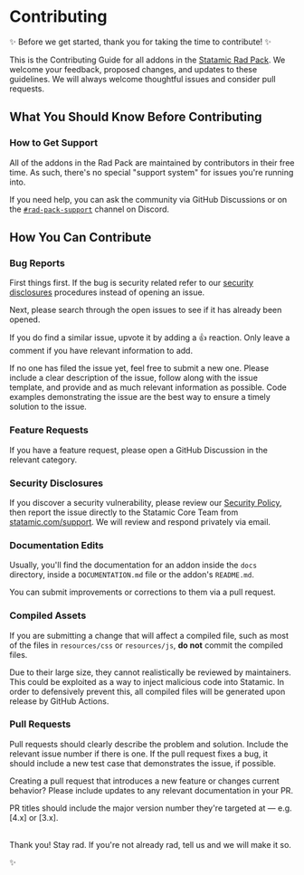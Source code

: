 # Contributing
✨ Before we get started, thank you for taking the time to contribute! ✨

This is the Contributing Guide for all addons in the [Statamic Rad Pack](https://github.com/statamic-rad-pack). We welcome your feedback, proposed changes, and updates to these guidelines. We will always welcome thoughtful issues and consider pull requests.

## What You Should Know Before Contributing

### How to Get Support
All of the addons in the Rad Pack are maintained by contributors in their free time. As such, there's no special "support system" for issues you're running into.

If you need help, you can ask the community via GitHub Discussions or on the [`#rad-pack-support`](https://discord.gg/ytqCaQUxTv) channel on Discord.

## How You Can Contribute

### Bug Reports
First things first. If the bug is security related refer to our [security disclosures](./SECURITY.md) procedures instead of opening an issue.

Next, please search through the open issues to see if it has already been opened.

If you do find a similar issue, upvote it by adding a 👍 reaction. Only leave a comment if you have relevant information to add.

If no one has filed the issue yet, feel free to submit a new one. Please include a clear description of the issue, follow along with the issue template, and provide and as much relevant information as possible. Code examples demonstrating the issue are the best way to ensure a timely solution to the issue.

### Feature Requests
If you have a feature request, please open a GitHub Discussion in the relevant category.

### Security Disclosures
If you discover a security vulnerability, please review our [Security Policy](./SECURITY.md), then report the issue directly to the Statamic Core Team from [statamic.com/support](https://statamic.com/support). We will review and respond privately via email.

### Documentation Edits
Usually, you'll find the documentation for an addon inside the `docs` directory, inside a `DOCUMENTATION.md` file or the addon's `README.md`.

You can submit improvements or corrections to them via a pull request.

### Compiled Assets
If you are submitting a change that will affect a compiled file, such as most of the files in `resources/css` or `resources/js`, **do not** commit the compiled files.

Due to their large size, they cannot realistically be reviewed by maintainers. This could be exploited as a way to inject malicious code into Statamic. In order to defensively prevent this, all compiled files will be generated upon release by GitHub Actions.

### Pull Requests
Pull requests should clearly describe the problem and solution. Include the relevant issue number if there is one. If the pull request fixes a bug, it should include a new test case that demonstrates the issue, if possible.

Creating a pull request that introduces a new feature or changes current behavior? Please include updates to any relevant documentation in your PR.

PR titles should include the major version number they're targeted at — e.g. [4.x] or [3.x].

<br>
Thank you! Stay rad. If you're not already rad, tell us and we will make it so.

:sparkles:
